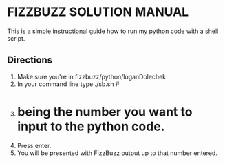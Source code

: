 # FIZZBUZZ SOLUTION MANUAL

This is a simple instructional guide how to run my python code with a shell script. 

## Directions

1. Make sure you're in fizzbuzz/python/loganDolechek
2. In your command line type ./sb.sh # 
3. # being the number you want to input to the python code. 
4. Press enter. 
5. You will be presented with FizzBuzz output up to that number entered. 

